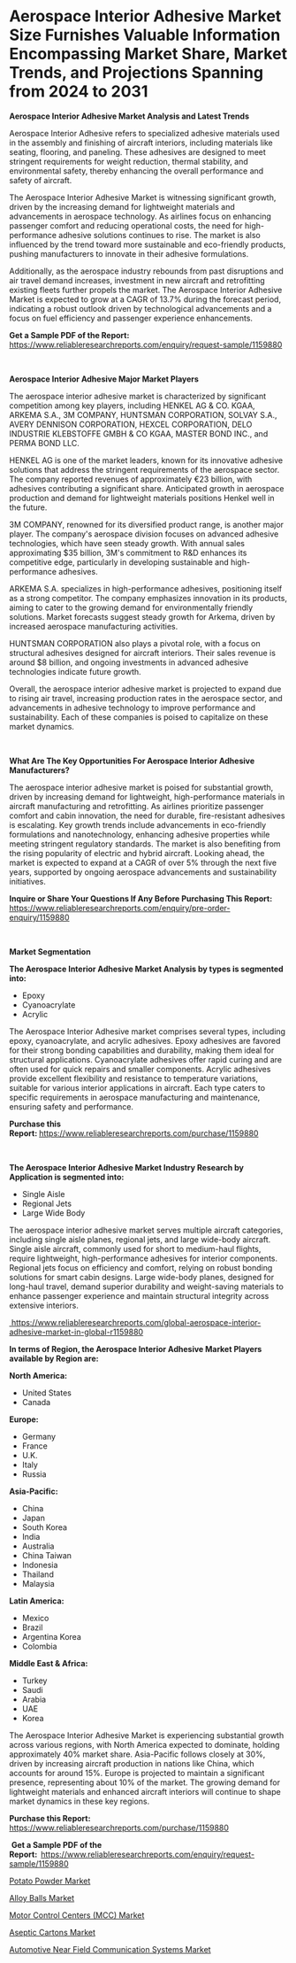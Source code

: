<p><h1>Aerospace Interior Adhesive Market Size Furnishes Valuable Information Encompassing Market Share, Market Trends, and Projections Spanning from 2024 to 2031</h1></p><p><strong>Aerospace Interior Adhesive Market Analysis and Latest Trends</strong></p>
<p><p>Aerospace Interior Adhesive refers to specialized adhesive materials used in the assembly and finishing of aircraft interiors, including materials like seating, flooring, and paneling. These adhesives are designed to meet stringent requirements for weight reduction, thermal stability, and environmental safety, thereby enhancing the overall performance and safety of aircraft.</p><p>The Aerospace Interior Adhesive Market is witnessing significant growth, driven by the increasing demand for lightweight materials and advancements in aerospace technology. As airlines focus on enhancing passenger comfort and reducing operational costs, the need for high-performance adhesive solutions continues to rise. The market is also influenced by the trend toward more sustainable and eco-friendly products, pushing manufacturers to innovate in their adhesive formulations.</p><p>Additionally, as the aerospace industry rebounds from past disruptions and air travel demand increases, investment in new aircraft and retrofitting existing fleets further propels the market. The Aerospace Interior Adhesive Market is expected to grow at a CAGR of 13.7% during the forecast period, indicating a robust outlook driven by technological advancements and a focus on fuel efficiency and passenger experience enhancements.</p></p>
<p><strong>Get a Sample PDF of the Report:&nbsp;</strong> <a href="https://www.reliableresearchreports.com/enquiry/request-sample/1159880?utm_campaign=121&utm_medium=2&utm_source=Github&utm_content=ia&utm_term=26122024&utm_id=aerospace-interior-adhesive">https://www.reliableresearchreports.com/enquiry/request-sample/1159880</a></p>
<p>&nbsp;</p>
<p><strong>Aerospace Interior Adhesive Major Market Players</strong></p>
<p><p>The aerospace interior adhesive market is characterized by significant competition among key players, including HENKEL AG & CO. KGAA, ARKEMA S.A., 3M COMPANY, HUNTSMAN CORPORATION, SOLVAY S.A., AVERY DENNISON CORPORATION, HEXCEL CORPORATION, DELO INDUSTRIE KLEBSTOFFE GMBH & CO KGAA, MASTER BOND INC., and PERMA BOND LLC. </p><p>HENKEL AG is one of the market leaders, known for its innovative adhesive solutions that address the stringent requirements of the aerospace sector. The company reported revenues of approximately €23 billion, with adhesives contributing a significant share. Anticipated growth in aerospace production and demand for lightweight materials positions Henkel well in the future.</p><p>3M COMPANY, renowned for its diversified product range, is another major player. The company's aerospace division focuses on advanced adhesive technologies, which have seen steady growth. With annual sales approximating $35 billion, 3M's commitment to R&D enhances its competitive edge, particularly in developing sustainable and high-performance adhesives.</p><p>ARKEMA S.A. specializes in high-performance adhesives, positioning itself as a strong competitor. The company emphasizes innovation in its products, aiming to cater to the growing demand for environmentally friendly solutions. Market forecasts suggest steady growth for Arkema, driven by increased aerospace manufacturing activities.</p><p>HUNTSMAN CORPORATION also plays a pivotal role, with a focus on structural adhesives designed for aircraft interiors. Their sales revenue is around $8 billion, and ongoing investments in advanced adhesive technologies indicate future growth.</p><p>Overall, the aerospace interior adhesive market is projected to expand due to rising air travel, increasing production rates in the aerospace sector, and advancements in adhesive technology to improve performance and sustainability. Each of these companies is poised to capitalize on these market dynamics.</p></p>
<p>&nbsp;</p>
<p><strong>What Are The Key Opportunities For Aerospace Interior Adhesive Manufacturers?</strong></p>
<p><p>The aerospace interior adhesive market is poised for substantial growth, driven by increasing demand for lightweight, high-performance materials in aircraft manufacturing and retrofitting. As airlines prioritize passenger comfort and cabin innovation, the need for durable, fire-resistant adhesives is escalating. Key growth trends include advancements in eco-friendly formulations and nanotechnology, enhancing adhesive properties while meeting stringent regulatory standards. The market is also benefiting from the rising popularity of electric and hybrid aircraft. Looking ahead, the market is expected to expand at a CAGR of over 5% through the next five years, supported by ongoing aerospace advancements and sustainability initiatives.</p></p>
<p><strong>Inquire or Share Your Questions If Any Before Purchasing This Report:</strong> <a href="https://www.reliableresearchreports.com/enquiry/pre-order-enquiry/1159880?utm_campaign=121&utm_medium=2&utm_source=Github&utm_content=ia&utm_term=26122024&utm_id=aerospace-interior-adhesive">https://www.reliableresearchreports.com/enquiry/pre-order-enquiry/1159880</a></p>
<p>&nbsp;</p>
<p><strong>Market Segmentation</strong></p>
<p><strong>The Aerospace Interior Adhesive Market Analysis by types is segmented into:</strong></p>
<p><ul><li>Epoxy</li><li>Cyanoacrylate</li><li>Acrylic</li></ul></p>
<p><p>The Aerospace Interior Adhesive market comprises several types, including epoxy, cyanoacrylate, and acrylic adhesives. Epoxy adhesives are favored for their strong bonding capabilities and durability, making them ideal for structural applications. Cyanoacrylate adhesives offer rapid curing and are often used for quick repairs and smaller components. Acrylic adhesives provide excellent flexibility and resistance to temperature variations, suitable for various interior applications in aircraft. Each type caters to specific requirements in aerospace manufacturing and maintenance, ensuring safety and performance.</p></p>
<p><strong>Purchase this Report:&nbsp;</strong><a href="https://www.reliableresearchreports.com/purchase/1159880?utm_campaign=121&utm_medium=2&utm_source=Github&utm_content=ia&utm_term=26122024&utm_id=aerospace-interior-adhesive">https://www.reliableresearchreports.com/purchase/1159880</a></p>
<p>&nbsp;</p>
<p><strong>The Aerospace Interior Adhesive Market Industry Research by Application is segmented into:</strong></p>
<p><ul><li>Single Aisle</li><li>Regional Jets</li><li>Large Wide Body</li></ul></p>
<p><p>The aerospace interior adhesive market serves multiple aircraft categories, including single aisle planes, regional jets, and large wide-body aircraft. Single aisle aircraft, commonly used for short to medium-haul flights, require lightweight, high-performance adhesives for interior components. Regional jets focus on efficiency and comfort, relying on robust bonding solutions for smart cabin designs. Large wide-body planes, designed for long-haul travel, demand superior durability and weight-saving materials to enhance passenger experience and maintain structural integrity across extensive interiors.</p></p>
<p><a href="https://www.reliableresearchreports.com/global-aerospace-interior-adhesive-market-in-global-r1159880?utm_campaign=121&utm_medium=2&utm_source=Github&utm_content=ia&utm_term=26122024&utm_id=aerospace-interior-adhesive">&nbsp;https://www.reliableresearchreports.com/global-aerospace-interior-adhesive-market-in-global-r1159880</a></p>
<p><strong>In terms of Region, the Aerospace Interior Adhesive Market Players available by Region are:</strong></p>
<p>
    <p> <strong> North America: </strong>
        <ul>
            <li>United States</li>
            <li>Canada</li>
        </ul>
        </p> 
    <p> <strong> Europe: </strong>
        <ul>
            <li>Germany</li>
            <li>France</li>
            <li>U.K.</li>
            <li>Italy</li>
            <li>Russia</li>
        </ul>
        </p> 
    <p> <strong> Asia-Pacific: </strong>
        <ul>
            <li>China</li>
            <li>Japan</li>
            <li>South Korea</li>
            <li>India</li>
            <li>Australia</li>
            <li>China Taiwan</li>
            <li>Indonesia</li>
            <li>Thailand</li>
            <li>Malaysia</li>
        </ul>
        </p> 
    <p> <strong> Latin America: </strong>
        <ul>
            <li>Mexico</li>
            <li>Brazil</li>
            <li>Argentina Korea</li>
            <li>Colombia</li>
        </ul>
        </p> 
    <p> <strong> Middle East & Africa: </strong>
        <ul>
            <li>Turkey</li>
            <li>Saudi</li>
            <li>Arabia</li>
            <li>UAE</li>
            <li>Korea</li>
        </ul>
    </p>
    </p>
<p><p>The Aerospace Interior Adhesive Market is experiencing substantial growth across various regions, with North America expected to dominate, holding approximately 40% market share. Asia-Pacific follows closely at 30%, driven by increasing aircraft production in nations like China, which accounts for around 15%. Europe is projected to maintain a significant presence, representing about 10% of the market. The growing demand for lightweight materials and enhanced aircraft interiors will continue to shape market dynamics in these key regions.</p></p>
<p><strong>Purchase this Report: </strong><a href="https://www.reliableresearchreports.com/purchase/1159880?utm_campaign=121&utm_medium=2&utm_source=Github&utm_content=ia&utm_term=26122024&utm_id=aerospace-interior-adhesive">https://www.reliableresearchreports.com/purchase/1159880</a></p>
<p>&nbsp;<strong>Get a Sample PDF of the Report:&nbsp;&nbsp;</strong><a href="https://www.reliableresearchreports.com/enquiry/request-sample/1159880?utm_campaign=121&utm_medium=2&utm_source=Github&utm_content=ia&utm_term=26122024&utm_id=aerospace-interior-adhesive">https://www.reliableresearchreports.com/enquiry/request-sample/1159880</a></p>
<p><strong></strong></p>
<p><p><a href="https://www.linkedin.com/pulse/revenue-demand-potato-powder-market-projected-149-cagr-from-n8rgf?utm_campaign=121&utm_medium=2&utm_source=Github&utm_content=ia&utm_term=26122024&utm_id=aerospace-interior-adhesive">Potato Powder Market</a></p><p><a href="https://www.linkedin.com/pulse/a-mkt-nova-vc8zf?utm_campaign=121&utm_medium=2&utm_source=Github&utm_content=ia&utm_term=26122024&utm_id=aerospace-interior-adhesive">Alloy Balls Market</a></p><p><a href="https://github.com/sca704osol/Market-Research-Report-List-1/blob/main/motor-control-centers-mcc-market.md?utm_campaign=121&utm_medium=2&utm_source=Github&utm_content=ia&utm_term=26122024&utm_id=aerospace-interior-adhesive">Motor Control Centers (MCC) Market</a></p><p><a href="https://www.linkedin.com/pulse/aseptic-cartons-market-revolution-size-share-emerging-xsbvc?utm_campaign=121&utm_medium=2&utm_source=Github&utm_content=ia&utm_term=26122024&utm_id=aerospace-interior-adhesive">Aseptic Cartons Market</a></p><p><a href="https://github.com/kbollin866/Market-Research-Report-List-1/blob/main/automotive-near-field-communication-systems-market.md?utm_campaign=121&utm_medium=2&utm_source=Github&utm_content=ia&utm_term=26122024&utm_id=aerospace-interior-adhesive">Automotive Near Field Communication Systems Market</a></p></p>